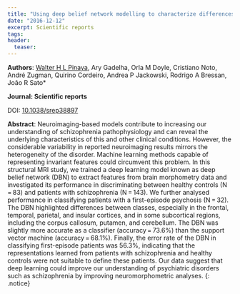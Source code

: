 ```yaml
---
title: "Using deep belief network modelling to characterize differences in brain morphometry in schizophrenia"
date: "2016-12-12"
excerpt: Scientific reports
tags:
header:
  teaser:
---
```


__Authors__: [Walter H L Pinaya](/members/Walter/), Ary Gadelha, Orla M Doyle, Cristiano Noto, André Zugman, Quirino Cordeiro, Andrea P Jackowski, Rodrigo A Bressan, João R Sato*

**Journal: Scientific reports**

DOI: [10.1038/srep38897](https://doi.org/10.1038/srep38897)  

**Abstract**: Neuroimaging-based models contribute to increasing our understanding of schizophrenia pathophysiology and can reveal the underlying characteristics of this and other clinical conditions. However, the considerable variability in reported neuroimaging results mirrors the heterogeneity of the disorder. Machine learning methods capable of representing invariant features could circumvent this problem. In this structural MRI study, we trained a deep learning model known as deep belief network (DBN) to extract features from brain morphometry data and investigated its performance in discriminating between healthy controls (N = 83) and patients with schizophrenia (N = 143). We further analysed performance in classifying patients with a first-episode psychosis (N = 32). The DBN highlighted differences between classes, especially in the frontal, temporal, parietal, and insular cortices, and in some subcortical regions, including the corpus callosum, putamen, and cerebellum. The DBN was slightly more accurate as a classifier (accuracy = 73.6%) than the support vector machine (accuracy = 68.1%). Finally, the error rate of the DBN in classifying first-episode patients was 56.3%, indicating that the representations learned from patients with schizophrenia and healthy controls were not suitable to define these patients. Our data suggest that deep learning could improve our understanding of psychiatric disorders such as schizophrenia by improving neuromorphometric analyses.
{: .notice}
